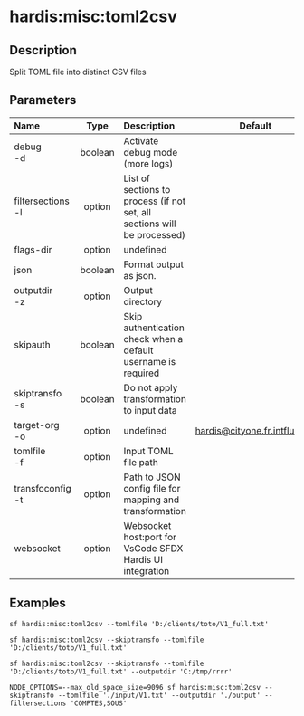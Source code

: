 <!-- This file has been generated with command 'sf hardis:doc:plugin:generate'. Please do not update it manually or it may be overwritten -->
# hardis:misc:toml2csv

## Description

Split TOML file into distinct CSV files

## Parameters

| Name                  |  Type   | Description                                                              |           Default            | Required | Options |
|:----------------------|:-------:|:-------------------------------------------------------------------------|:----------------------------:|:--------:|:-------:|
| debug<br/>-d          | boolean | Activate debug mode (more logs)                                          |                              |          |         |
| filtersections<br/>-l | option  | List of sections to process (if not set, all sections will be processed) |                              |          |         |
| flags-dir             | option  | undefined                                                                |                              |          |         |
| json                  | boolean | Format output as json.                                                   |                              |          |         |
| outputdir<br/>-z      | option  | Output directory                                                         |                              |          |         |
| skipauth              | boolean | Skip authentication check when a default username is required            |                              |          |         |
| skiptransfo<br/>-s    | boolean | Do not apply transformation to input data                                |                              |          |         |
| target-org<br/>-o     | option  | undefined                                                                | hardis@cityone.fr.intfluxne2 |          |         |
| tomlfile<br/>-f       | option  | Input TOML file path                                                     |                              |          |         |
| transfoconfig<br/>-t  | option  | Path to JSON config file for mapping and transformation                  |                              |          |         |
| websocket             | option  | Websocket host:port for VsCode SFDX Hardis UI integration                |                              |          |         |

## Examples

```shell
sf hardis:misc:toml2csv --tomlfile 'D:/clients/toto/V1_full.txt' 
```

```shell
sf hardis:misc:toml2csv --skiptransfo --tomlfile 'D:/clients/toto/V1_full.txt' 
```

```shell
sf hardis:misc:toml2csv --skiptransfo --tomlfile 'D:/clients/toto/V1_full.txt' --outputdir 'C:/tmp/rrrr'
```

```shell
NODE_OPTIONS=--max_old_space_size=9096 sf hardis:misc:toml2csv --skiptransfo --tomlfile './input/V1.txt' --outputdir './output' --filtersections 'COMPTES,SOUS'
```


